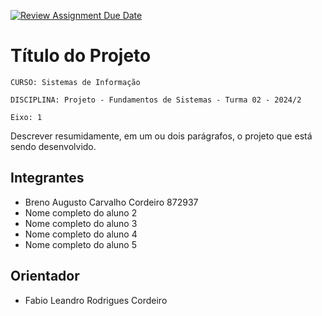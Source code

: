 [![Review Assignment Due Date](https://classroom.github.com/assets/deadline-readme-button-22041afd0340ce965d47ae6ef1cefeee28c7c493a6346c4f15d667ab976d596c.svg)](https://classroom.github.com/a/m98LfJT-)
# Título do Projeto

`CURSO: Sistemas de Informação`

`DISCIPLINA: Projeto - Fundamentos de Sistemas - Turma 02 - 2024/2`

`Eixo: 1`

Descrever resumidamente, em um ou dois parágrafos, o projeto que está sendo desenvolvido.

## Integrantes

* Breno Augusto Carvalho Cordeiro 872937
* Nome completo do aluno 2
* Nome completo do aluno 3
* Nome completo do aluno 4
* Nome completo do aluno 5

## Orientador

* Fabio Leandro Rodrigues Cordeiro


